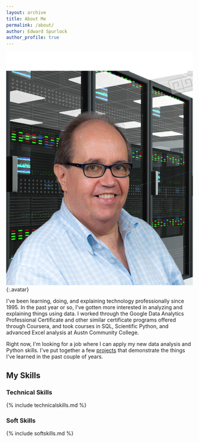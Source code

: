 ```yaml
---
layout: archive
title: About Me
permalink: /about/
author: Edward Spurlock
author_profile: true
---
```


![Edward Spurlock](/assets/images/with_server.png){:.avatar}

 I've been learning, doing, and explaining technology professionally since 1995. In the past year or so, I've gotten more interested in analyzing and explaining things using data. I worked through the Google Data Analytics Professional Certificate and other similar certificate programs offered through Coursera, and took courses in SQL, Scientific Python, and advanced Excel analysis at Austn Community College.

 Right now, I'm looking for a job where I can apply my new data analysis and Python skills. I've put together a few [projects](/projects) that demonstrate the things I've learned in the past couple of years.

## My Skills
### Technical Skills

{% include technicalskills.md %}

### Soft Skills

{% include softskills.md %}
